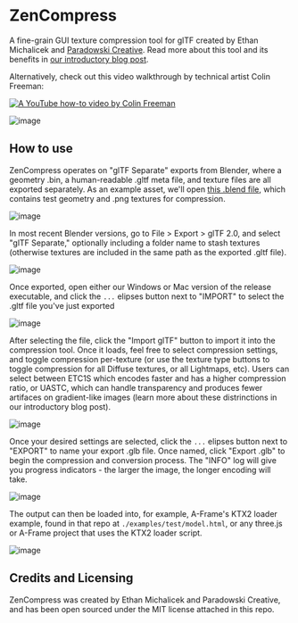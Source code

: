 # ZenCompress
A fine-grain GUI texture compression tool for glTF created by Ethan Michalicek and [Paradowski Creative](https://paradowski.com). Read more about this tool and its benefits in [our introductory blog post](https://paradowski.com/stories/introducing-zencompress-for-gltf).

Alternatively, check out this video walkthrough by technical artist Colin Freeman:

[![A YouTube how-to video by Colin Freeman](https://img.youtube.com/vi/6cXMXlOFwf4/0.jpg)](https://www.youtube.com/watch?v=6cXMXlOFwf4)

![image](./docs/capy.png)

## How to use
ZenCompress operates on "glTF Separate" exports from Blender, where a geometry .bin, a human-readable .gltf meta file, and texture files are all exported separately. As an example asset, we'll open [this .blend file](./docs/Handle_Glove_v004.blend), which contains test geometry and .png textures for compression.

![image](./docs/image.png)

In most recent Blender versions, go to File > Export > glTF 2.0, and select "glTF Separate," optionally including a folder name to stash textures (otherwise textures are included in the same path as the exported .gltf file).

![image](./docs/export-settings.png)

Once exported, open either our Windows or Mac version of the release executable, and click the `...` elipses button next to "IMPORT" to select the .gltf file you've just exported

![image](./docs/gltf-open.png)

After selecting the file, click the "Import glTF" button to import it into the compression tool. Once it loads, feel free to select compression settings, and toggle compression per-texture (or use the texture type buttons to toggle compression for all Diffuse textures, or all Lightmaps, etc). Users can select between ETC1S which encodes faster and has a higher compression ratio, or UASTC, which can handle transparency and produces fewer artifaces on gradient-like images (learn more about these distrinctions in our introductory blog post).

![image](./docs/gltf-glove.png)

Once your desired settings are selected, click the `...` elipses button next to "EXPORT" to name your export .glb file. Once named, click "Export .glb" to begin the compression and conversion process. The "INFO" log will give you progress indicators - the larger the image, the longer encoding will take.

![image](./docs/gltf-export.png)

The output can then be loaded into, for example, A-Frame's KTX2 loader example, found in that repo at `./examples/test/model.html`, or any three.js or A-Frame project that uses the KTX2 loader script.

![image](./docs/running.png)
 
 ## Credits and Licensing
 ZenCompress was created by Ethan Michalicek and Paradowski Creative, and has been open sourced under the MIT license attached in this repo.
